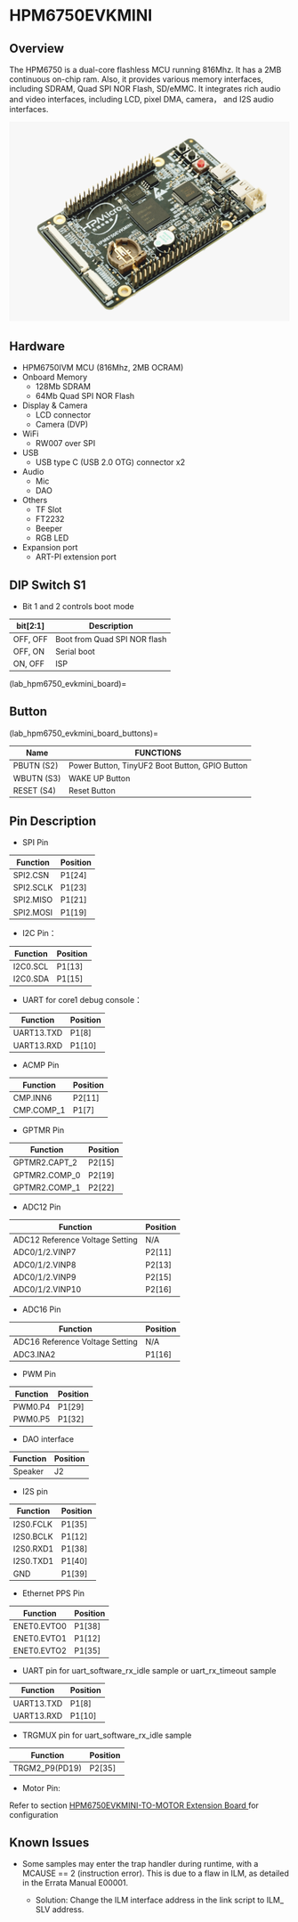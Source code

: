 # HPM6750EVKMINI

## Overview

The HPM6750 is a dual-core flashless MCU running 816Mhz. It has a 2MB continuous on-chip ram. Also, it provides various memory interfaces, including SDRAM, Quad SPI NOR Flash, SD/eMMC. It integrates rich audio and video interfaces, including LCD, pixel DMA, camera， and I2S audio interfaces.

 ![hpm6750evkmini](doc/hpm6750evkmini.png "hpm6750evkmini")

## Hardware

- HPM6750IVM MCU (816Mhz, 2MB OCRAM)
- Onboard Memory
  - 128Mb SDRAM
  - 64Mb Quad SPI NOR Flash
- Display & Camera
  - LCD connector
  - Camera (DVP)
- WiFi
  - RW007 over SPI
- USB
  - USB type C (USB 2.0 OTG) connector x2
- Audio
  - Mic
  - DAO
- Others
  - TF Slot
  - FT2232
  - Beeper
  - RGB LED
- Expansion port
  - ART-PI extension port

## DIP Switch S1

- Bit 1 and 2 controls boot mode

| bit[2:1] | Description                  |
| -------- | ---------------------------- |
| OFF, OFF | Boot from Quad SPI NOR flash |
| OFF, ON  | Serial boot                  |
| ON, OFF  | ISP                          |

(lab_hpm6750_evkmini_board)=

## Button

(lab_hpm6750_evkmini_board_buttons)=

| Name       | FUNCTIONS                                      |
| ---------- | ---------------------------------------------- |
| PBUTN (S2) | Power Button, TinyUF2 Boot Button, GPIO Button |
| WBUTN (S3) | WAKE UP Button                                 |
| RESET (S4) | Reset Button                                   |

## Pin Description

- SPI Pin

| Function  | Position |
| --------- | -------- |
| SPI2.CSN  | P1[24]   |
| SPI2.SCLK | P1[23]   |
| SPI2.MISO | P1[21]   |
| SPI2.MOSI | P1[19]   |

- I2C Pin：

| Function | Position |
| -------- | -------- |
| I2C0.SCL | P1[13]   |
| I2C0.SDA | P1[15]   |

- UART for core1 debug console：

| Function   | Position |
| ---------- | -------- |
| UART13.TXD | P1[8]    |
| UART13.RXD | P1[10]   |

- ACMP Pin

| Function   | Position |
| ---------- | -------- |
| CMP.INN6   | P2[11]   |
| CMP.COMP_1 | P1[7]    |

- GPTMR Pin

| Function      | Position |
| ------------- | -------- |
| GPTMR2.CAPT_2 | P2[15]   |
| GPTMR2.COMP_0 | P2[19]   |
| GPTMR2.COMP_1 | P2[22]   |

- ADC12 Pin

| Function                         | Position |
| -------------------------------- | -------- |
| ADC12 Reference Voltage Setting | N/A      |
| ADC0/1/2.VINP7                   | P2[11]   |
| ADC0/1/2.VINP8                   | P2[13]   |
| ADC0/1/2.VINP9                   | P2[15]   |
| ADC0/1/2.VINP10                  | P2[16]   |

- ADC16 Pin

| Function                         | Position |
| -------------------------------- | -------- |
| ADC16 Reference Voltage Setting | N/A      |
| ADC3.INA2                        | P1[16]   |

- PWM Pin

| Function | Position |
| -------- | -------- |
| PWM0.P4  | P1[29]   |
| PWM0.P5  | P1[32]   |

- DAO interface

| Function | Position |
| -------- | -------- |
| Speaker  | J2       |

- I2S pin

| Function  | Position |
| --------- | -------- |
| I2S0.FCLK | P1[35]   |
| I2S0.BCLK | P1[12]   |
| I2S0.RXD1 | P1[38]   |
| I2S0.TXD1 | P1[40]   |
| GND       | P1[39]   |

- Ethernet PPS Pin

| Function    | Position |
| ----------- | -------- |
| ENET0.EVTO0 | P1[38]   |
| ENET0.EVTO1 | P1[12]   |
| ENET0.EVTO2 | P1[35]   |

- UART pin for uart_software_rx_idle sample or uart_rx_timeout sample

| Function   | Position |
| ---------- | ------ |
| UART13.TXD | P1[8] |
| UART13.RXD | P1[10] |

- TRGMUX pin for uart_software_rx_idle sample

| Function   | Position |
| ---------- | -------- |
| TRGM2_P9(PD19)  | P2[35]   |

- Motor Pin:

 Refer to section [HPM6750EVKMINI-TO-MOTOR Extension Board ](lab_board_hpm6750evkmini-to-motor-220530RevA) for configuration

## Known Issues

- Some samples may enter the trap handler during runtime, with a MCAUSE == 2 (instruction error). This is due to a flaw in ILM, as detailed in the Errata Manual E00001.

  - Solution: Change the ILM interface address in the link script to ILM_ SLV address.
